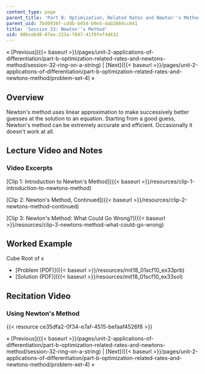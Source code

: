 ```yaml
---
content_type: page
parent_title: 'Part B: Optimization, Related Rates and Newton''s Method'
parent_uid: 7bd0936f-cddb-b454-b9e5-dab2884cc641
title: 'Session 33: Newton''s Method'
uid: 08bcebd8-87ee-223a-f847-41f0fef4d632
---
```


« [Previous]({{< baseurl >}}/pages/unit-2-applications-of-differentiation/part-b-optimization-related-rates-and-newtons-method/session-32-ring-on-a-string) | [Next]({{< baseurl >}}/pages/unit-2-applications-of-differentiation/part-b-optimization-related-rates-and-newtons-method/problem-set-4) »

Overview
--------

Newton's method uses linear approximation to make successively better guesses at the solution to an equation. Starting from a good guess, Newton's method can be extremely accurate and efficient. Occasionally it doesn't work at all.

Lecture Video and Notes
-----------------------

### Video Excerpts

[Clip 1: Introduction to Newton's Method]({{< baseurl >}}/resources/clip-1-introduction-to-newtons-method)

[Clip 2: Newton's Method, Continued]({{< baseurl >}}/resources/clip-2-newtons-method-continued)

[Clip 3: Newton's Method: What Could Go Wrong?]({{< baseurl >}}/resources/clip-3-newtons-method-what-could-go-wrong)

Worked Example
--------------

Cube Root of x

*   [Problem (PDF)]({{< baseurl >}}/resources/mit18_01scf10_ex33prb)
*   [Solution (PDF)]({{< baseurl >}}/resources/mit18_01scf10_ex33sol)

Recitation Video
----------------

### Using Newton's Method

{{< resource ce35dfa2-0f34-e7af-4515-befaaf4526f8 >}}

« [Previous]({{< baseurl >}}/pages/unit-2-applications-of-differentiation/part-b-optimization-related-rates-and-newtons-method/session-32-ring-on-a-string) | [Next]({{< baseurl >}}/pages/unit-2-applications-of-differentiation/part-b-optimization-related-rates-and-newtons-method/problem-set-4) »